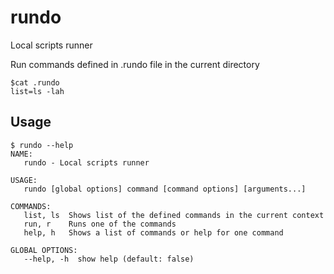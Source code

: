 # rundo

Local scripts runner

Run commands defined in .rundo file in the current directory

```shell
$cat .rundo
list=ls -lah
```

## Usage

```shell
$ rundo --help
NAME:
   rundo - Local scripts runner

USAGE:
   rundo [global options] command [command options] [arguments...]

COMMANDS:
   list, ls  Shows list of the defined commands in the current context
   run, r    Runs one of the commands
   help, h   Shows a list of commands or help for one command

GLOBAL OPTIONS:
   --help, -h  show help (default: false)
```
